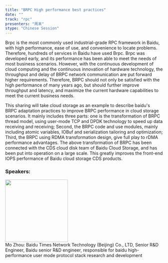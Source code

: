 ```yaml
---
title: "BRPC High performance best practices"
date: "" 
track: "rpc"
presenters: "周末"
stype: "Chinese Session"
---
```

Brpc is the most commonly used industrial-grade RPC framework in Baidu, with high performance, ease of use, and convenience to locate problems. Therefore, hundreds of services in Baidu have used Brpc. Brpc was developed early, and its performance has been able to meet the needs of most business scenarios. However, with the continuous development of cloud computing and the continuous innovation of hardware technology, the throughput and delay of BRPC network communication are put forward higher requirements. Therefore, BRPC should not only be satisfied with the high performance of many years ago, but should further improve throughput and latency, and maximize the current hardware capabilities to meet the current business needs.

This sharing will take cloud storage as an example to describe baidu's BRPC adaptation practices to improve BRPC performance in cloud storage scenarios. It mainly includes three parts: one is the transformation of BRPC thread model, using user-mode TCP and DPDK technology to speed up data receiving and receiving; Second, the BRPC code and use modules, mainly including atomic variables, IOBuf and serialization tailoring and optimization; Third, the BRPC using RDMA transformation design, give full play to rDMA performance advantages. The above transformation of BRPC has been connected with the CDS cloud disk team of Baidu Cloud Storage, and has been put into operation on a large scale. This greatly improves the front-end IOPS performance of Baidu cloud storage CDS products.
 ### Speakers: 
 <img src="images/speaker/1184.png" width="200" /><br>Mo Zhou: Baidu Times Network Technology (Beijing) Co., LTD, Senior R&D Engineer, Baidu senior R&D engineer, responsible for baidu high-performance user mode protocol stack research and development

 